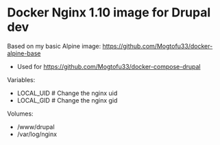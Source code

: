 # Docker Nginx 1.10 image for Drupal dev

Based on my basic Alpine image: https://github.com/Mogtofu33/docker-alpine-base

* Used for https://github.com/Mogtofu33/docker-compose-drupal

Variables:
- LOCAL_UID # Change the nginx uid
- LOCAL_GID # Change the nginx gid

Volumes:
- /www/drupal
- /var/log/nginx
